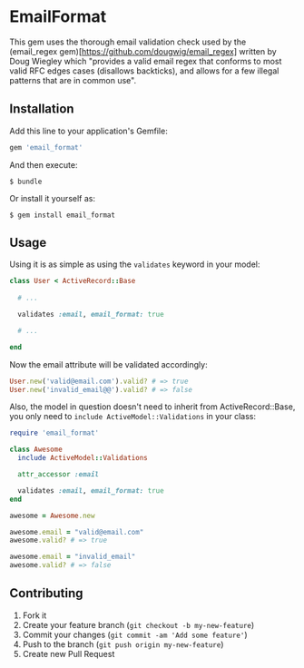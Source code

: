 # EmailFormat

This gem uses the thorough email validation check used by the (email_regex gem)[https://github.com/dougwig/email_regex] written by Doug Wiegley which "provides a valid email regex that conforms to most valid RFC edges cases (disallows backticks), and allows for a few illegal patterns that are in common use".

## Installation

Add this line to your application's Gemfile:

```ruby
gem 'email_format'
```

And then execute:

    $ bundle

Or install it yourself as:

    $ gem install email_format

## Usage

Using it is as simple as using the `validates` keyword in your model:

```ruby
class User < ActiveRecord::Base
  
  # ...

  validates :email, email_format: true

  # ...

end
```

Now the email attribute will be validated accordingly:

```ruby
User.new('valid@email.com').valid? # => true
User.new('invalid_email@@').valid? # => false
```

Also, the model in question doesn't need to inherit from ActiveRecord::Base, you only need to `include ActiveModel::Validations` in your class:

```ruby
require 'email_format'

class Awesome
  include ActiveModel::Validations

  attr_accessor :email

  validates :email, email_format: true
end

awesome = Awesome.new

awesome.email = "valid@email.com"
awesome.valid? # => true

awesome.email = "invalid_email"
awesome.valid? # => false
```

## Contributing

1. Fork it
2. Create your feature branch (`git checkout -b my-new-feature`)
3. Commit your changes (`git commit -am 'Add some feature'`)
4. Push to the branch (`git push origin my-new-feature`)
5. Create new Pull Request
